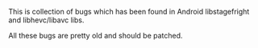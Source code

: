
This is collection of bugs which has been found in Android libstagefright and libhevc/libavc libs.

All these bugs are pretty old and should be patched.

